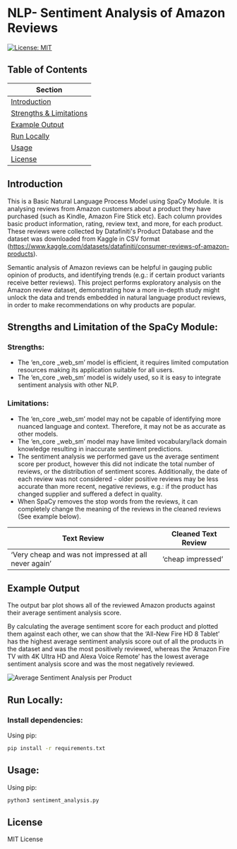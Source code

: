 # NLP- Sentiment Analysis of Amazon Reviews

[![License: MIT](https://img.shields.io/badge/License-MIT-yellow.svg)](LICENSE)

## Table of Contents
| Section |
|-------- |
| [Introduction](#Introduction) |
| [Strengths & Limitations](#Strengths-and-Limitation-of-the-SpaCy-Module) |
| [Example Output](#Example-Output) |
| [Run Locally](#Run-Locally) |
| [Usage](#Usage) |
| [License](#License) |

## Introduction
This is a Basic Natural Language Process Model using SpaCy Module. It is analysing reviews from Amazon customers about a product they have purchased (such as Kindle, Amazon Fire Stick etc). Each column provides basic product information, rating, review text, and more, for each product. These reviews were collected by Datafiniti's Product Database and the dataset was downloaded from Kaggle in CSV format (https://www.kaggle.com/datasets/datafiniti/consumer-reviews-of-amazon-products).

Semantic analysis of Amazon reviews can be helpful in gauging public opinion of products, and identifying trends (e.g.: if certain product variants receive better reviews). This project performs exploratory analysis on the Amazon review dataset, demonstrating how a more in-depth study might unlock the data and trends embedded in natural language product reviews, in order to make recommendations on why products are popular.

## Strengths and Limitation of the SpaCy Module:
### Strengths:
* The ‘en_core _web_sm’ model is efficient, it requires limited computation resources making its application suitable for all users.
* The ‘en_core _web_sm’ model is widely used, so it is easy to integrate sentiment analysis with other NLP.

### Limitations:
* The ‘en_core _web_sm’ model may not be capable of identifying more nuanced language and context. Therefore, it may not be as accurate as other models.
* The ‘en_core _web_sm’ model may have limited vocabulary/lack domain knowledge resulting in inaccurate sentiment predictions. 
* The sentiment analysis we performed gave us the average sentiment score per product, however this did not indicate the total number of reviews, or the distribution of sentiment scores. Additionally, the date of each review was not considered - older positive reviews may be less accurate than more recent, negative reviews, e.g.: if the product has changed supplier and suffered a defect in quality.
* When SpaCy removes the stop words from the reviews, it can completely change the meaning of the reviews in the cleaned reviews (See example below).

| Text Review | Cleaned Text Review |
| ----------- | ------------------- |
| ‘Very cheap and was not impressed at all never again’ | ‘cheap impressed’ |




## Example Output
The output bar plot shows all of the reviewed Amazon products against their average sentiment analysis score. 

By calculating the average sentiment score for each product and plotted them against each other, we can show that the ‘All-New Fire HD 8 Tablet’ has the highest average sentiment analysis score out of all the products in the dataset and was the most positively reviewed, whereas the ‘Amazon Fire TV with 4K Ultra HD and Alexa Voice Remote’ has the lowest average sentiment analysis score and was the most negatively reviewed. 

![Average Sentiment Analysis per Product](https://github.com/cgreenwood23/finalCapstone/assets/153872154/aef94e25-2954-4d93-8cbb-1d59a0af4794)


## Run Locally:

### Install dependencies:

Using pip:
```sh
pip install -r requirements.txt
```

## Usage:

Using pip:
```sh
python3 sentiment_analysis.py
```

## License
MIT License
